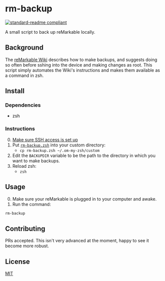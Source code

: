 # rm-backup

[![standard-readme compliant](https://img.shields.io/badge/readme%20style-standard-brightgreen.svg?style=flat-square)](https://github.com/RichardLitt/standard-readme)

A small script to back up reMarkable locally.

## Background

The [reMarkable Wiki](https://remarkablewiki.com/tech/ssh#making_backups) describes how to make backups, and suggests doing so often before sshing into the device and making changes as root. This script simply automates the Wiki's instructions and makes them available as a command in zsh.

## Install

### Dependencies
* zsh

### Instructions
0. [Make sure SSH access is set up](https://remarkablewiki.com/tech/ssh)
1. Put [`rm-backup.zsh`](/rm-backup.zsh) into your custom directory:
    * `cp rm-backup.zsh ~/.om-my-zsh/custom`
2. Edit the `BACKUPDIR` variable to be the path to the directory in which you want to make backups.
3. Reload zsh:
    * `zsh`

## Usage

0. Make sure your reMarkable is plugged in to your computer and awake.
1. Run the command:

```bash
rm-backup
```

## Contributing

PRs accepted. This isn't very advanced at the moment, happy to see it become more robust.

## License

[MIT](LICENSE)
